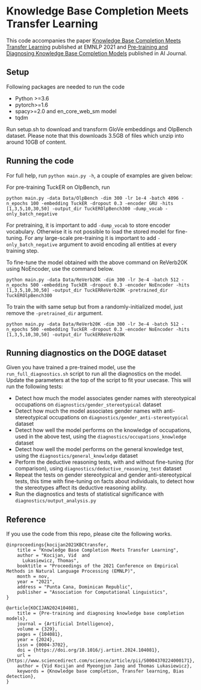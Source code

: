 # Knowledge Base Completion Meets Transfer Learning

This code accompanies the paper [Knowledge Base Completion Meets Transfer Learning](https://arxiv.org/abs/2108.13073) published at EMNLP 2021 and [ Pre-training and Diagnosing Knowledge Base Completion Models](https://arxiv.org/abs/2401.15439) published in AI Journal.


## Setup
Following packages are needed to run the code
 * Python >=3.6
 * pytorch>=1.6
 * spacy>=2.0 and en\_core\_web\_sm model
 * tqdm

Run setup.sh to download and transform GloVe embeddings and OlpBench dataset. Please note that this downloads 3.5GB of files which unzip into around 10GB of content.

## Running the code

For full help, run `python main.py -h`, a couple of examples are given below:

For pre-training TuckER on OlpBench, run
```
python main.py -data Data/OlpBench -dim 300 -lr 1e-4 -batch 4096 -n_epochs 100 -embedding TuckER -dropout 0.3 -encoder GRU -hits [1,3,5,10,30,50] -output_dir TuckEROlpBench300 -dump_vocab -only_batch_negative
```
For pretraining, it is important to add `-dump_vocab` to store encoder vocabulary. Otherwise it is not possible to load the stored model for fine-tuning.
For any large-scale pre-training it is important to add `-only_batch_negative` argument to avoid encoding all entities at every training step.

To fine-tune the model obtained with the above command on ReVerb20K using NoEncoder, use the command below.
```
python main.py -data Data/ReVerb20K -dim 300 -lr 3e-4 -batch 512 -n_epochs 500 -embedding TuckER -dropout 0.3 -encoder NoEncoder -hits [1,3,5,10,30,50] -output_dir TuckERReVerb20K -pretrained_dir TuckEROlpBench300
```

To train the with same setup but from a randomly-initialized model, just remove the `-pretrained_dir` argument.
```
python main.py -data Data/ReVerb20K -dim 300 -lr 3e-4 -batch 512 -n_epochs 500 -embedding TuckER -dropout 0.3 -encoder NoEncoder -hits [1,3,5,10,30,50] -output_dir TuckERReVerb20K
```

## Running diagnostics on the DOGE dataset

Given you have trained a pre-trained model, use the `run_full_diagnostics.sh` script to run all the diagnostics on the model.
Update the parameters at the top of the script to fit your usecase. This will run the following tests:
 * Detect how much the model associates gender names with stereotypical occupations on `diagnostics/gender_stereotypical` dataset
 * Detect how much the model associates gender names with anti-stereotypical occupations on `diagnostics/gender_anti-stereotypical` dataset
 * Detect how well the model performs on the knowledge of occupations, used in the above test, using the `diagnostics/occupations_knowledge` dataset
 * Detect how well the model performs on the general knowledge test, using the `diagnostics/general_knowledge` dataset
 * Perform the deductive reasoning tests, with and without fine-tuning (for comparison), using `diagnostics/deductive_reasoning_test` dataset
 * Repeat the tests on gender stereotypical and gender anti-stereotypical tests, this time with fine-tuning on facts about individuals, to detect how the stereotypes affect its deductive reasoning ability.
 * Run the diagnostics and tests of statistical significance with `diagnostics/output_analysis.py`

## Reference
If you use the code from this repo, please cite the following works.
```
@inproceedings{kocijan2021KBCtransfer,
    title = "Knowledge Base Completion Meets Transfer Learning",
    author = "Kocijan, Vid  and
      Lukasiewicz, Thomas",
    booktitle = "Proceedings of the 2021 Conference on Empirical Methods in Natural Language Processing (EMNLP)",
    month = nov,
    year = "2021",
    address = "Punta Cana, Dominican Republic",
    publisher = "Association for Computational Linguistics",
}
```
```
@article{KOCIJAN2024104081,
    title = {Pre-training and diagnosing knowledge base completion models},
    journal = {Artificial Intelligence},
    volume = {329},
    pages = {104081},
    year = {2024},
    issn = {0004-3702},
    doi = {https://doi.org/10.1016/j.artint.2024.104081},
    url = {https://www.sciencedirect.com/science/article/pii/S0004370224000171},
    author = {Vid Kocijan and Myeongjun Jang and Thomas Lukasiewicz},
    keywords = {Knowledge base completion, Transfer learning, Bias detection},
}
```
